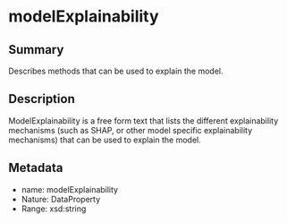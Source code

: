 <!-- Automatically generated by spec-parser v2.0.0 on 2023-12-27T15:02:03.969017+00:00 -->
<!-- SPDX-License-Identifier: Community-Spec-1.0 -->

# modelExplainability

## Summary

Describes methods that can be used to explain the model.


## Description

ModelExplainability is a free form text that lists the different explainability mechanisms
(such as SHAP, or other model specific explainability mechanisms) that can be used to explain the model.


## Metadata

- name: modelExplainability
- Nature: DataProperty
- Range: xsd:string




